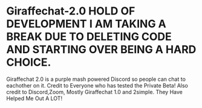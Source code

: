 # Giraffechat-2.0 HOLD OF DEVELOPMENT I AM TAKING A BREAK DUE TO DELETING CODE AND STARTING OVER BEING A HARD CHOICE.
Giraffechat 2.0 is a purple mash powered Discord so people can chat to eachother on it.
Credit to Everyone who has tested the Private Beta! Also credit to Discord,Zoom, Mostly Giraffechat 1.0 and 2simple. They Have Helped Me Out A LOT!
